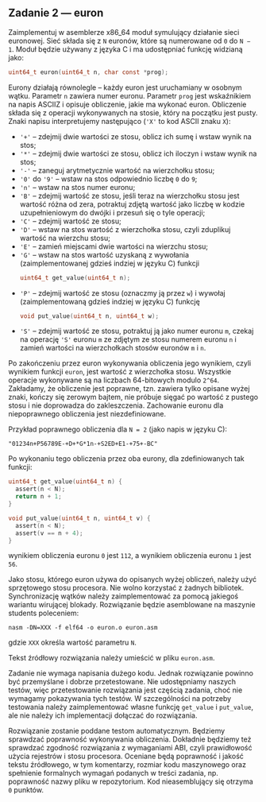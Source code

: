 ## Zadanie 2 — euron

Zaimplementuj w asemblerze x86_64 moduł symulujący działanie sieci euronowej.
Sieć składa się z `N` euronów, które są numerowane od `0` do `N − 1`. Moduł będzie
używany z języka C i ma udostępniać funkcję widzianą jako:
```C
uint64_t euron(uint64_t n, char const *prog);
```
Eurony działają równolegle – każdy euron jest uruchamiany w osobnym wątku.
Parametr `n` zawiera numer euronu. Parametr `prog` jest wskaźnikiem na napis ASCIIZ
i opisuje obliczenie, jakie ma wykonać euron. Obliczenie składa się z operacji
wykonywanych na stosie, który na początku jest pusty. Znaki napisu
interpretujemy następująco (`'X'` to kod ASCII znaku `X`):
* `'+'` – zdejmij dwie wartości ze stosu, oblicz ich sumę i wstaw wynik na stos;
* `'*'` – zdejmij dwie wartości ze stosu, oblicz ich iloczyn i wstaw wynik na stos;
* `'-'` – zaneguj arytmetycznie wartość na wierzchołku stosu;
* `'0'` do `'9'` – wstaw na stos odpowiednio liczbę `0` do `9`;
* `'n'` – wstaw na stos numer euronu;
* `'B'` – zdejmij wartość ze stosu, jeśli teraz na wierzchołku stosu jest wartość
    różna od zera, potraktuj zdjętą wartość jako liczbę w kodzie
    uzupełnieniowym do dwójki i przesuń się o tyle operacji;
* `'C'` – zdejmij wartość ze stosu;
* `'D'` – wstaw na stos wartość z wierzchołka stosu, czyli zduplikuj wartość na
    wierzchu stosu;
* `'E'` – zamień miejscami dwie wartości na wierzchu stosu;
* `'G'` – wstaw na stos wartość uzyskaną z wywołania (zaimplementowanej gdzieś
    indziej w języku C) funkcji
    ```C
    uint64_t get_value(uint64_t n);
    ```
* `'P'` – zdejmij wartość ze stosu (oznaczmy ją przez `w`) i wywołaj (zaimplementowaną
    gdzieś indziej w języku C) funkcję
    ```C
    void put_value(uint64_t n, uint64_t w);
    ```
* `'S'` – zdejmij wartość ze stosu, potraktuj ją jako numer euronu `m`, czekaj na
    operację `'S'` euronu `m` ze zdjętym ze stosu numerem euronu `n` i zamień
    wartości na wierzchołkach stosów euronów `m` i `n`.

Po zakończeniu przez euron wykonywania obliczenia jego wynikiem, czyli wynikiem
funkcji `euron`, jest wartość z wierzchołka stosu. Wszystkie operacje wykonywane
są na liczbach 64-bitowych modulo `2^64`. Zakładamy, że obliczenie jest poprawne,
tzn. zawiera tylko opisane wyżej znaki, kończy się zerowym bajtem, nie próbuje
sięgać po wartość z pustego stosu i nie doprowadza do zakleszczenia. Zachowanie
euronu dla niepoprawnego obliczenia jest niezdefiniowane.

Przykład poprawnego obliczenia dla `N = 2` (jako napis w języku C):

`"01234n+P56789E-+D+*G*1n-+S2ED+E1-+75+-BC"`

Po wykonaniu tego obliczenia przez oba eurony, dla zdefiniowanych tak funkcji:
```C
uint64_t get_value(uint64_t n) {
  assert(n < N);
  return n + 1;
}

void put_value(uint64_t n, uint64_t v) {
  assert(n < N);
  assert(v == n + 4);
}
```
wynikiem obliczenia euronu `0` jest `112`, a wynikiem obliczenia euronu `1` jest `56`.

Jako stosu, którego euron używa do opisanych wyżej obliczeń, należy użyć
sprzętowego stosu procesora. Nie wolno korzystać z żadnych bibliotek.
Synchronizację wątków należy zaimplementować za pomocą jakiegoś wariantu
wirującej blokady. Rozwiązanie będzie asemblowane na maszynie students
poleceniem:
```
nasm -DN=XXX -f elf64 -o euron.o euron.asm
```
gdzie `XXX` określa wartość parametru `N`.

Tekst źródłowy rozwiązania należy umieścić w pliku `euron.asm`.

Zadanie nie wymaga napisania dużego kodu. Jednak rozwiązanie powinno
być przemyślane i dobrze przetestowane. Nie udostępniamy naszych testów, więc
przetestowanie rozwiązania jest częścią zadania, choć nie wymagamy pokazywania
tych testów. W szczególności na potrzeby testowania należy zaimplementować
własne funkcję `get_value` i `put_value`, ale nie należy ich implementacji dołączać
do rozwiązania.

Rozwiązanie zostanie poddane testom automatycznym. Będziemy sprawdzać poprawność
wykonywania obliczenia. Dokładnie będziemy też sprawdzać zgodność rozwiązania
z wymaganiami ABI, czyli prawidłowość użycia rejestrów i stosu procesora.
Oceniane będą poprawność i jakość tekstu źródłowego, w tym komentarzy, rozmiar
kodu maszynowego oraz spełnienie formalnych wymagań podanych w treści zadania,
np. poprawność nazwy pliku w repozytorium. Kod nieasemblujący się otrzyma `0`
punktów.
